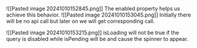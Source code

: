![[Pasted image 20241010152845.png]]
The enabled property helps us achieve this behavior.
![[Pasted image 20241010153045.png]]
Initially there will be no api call but later on we will get corresponding call.

![[Pasted image 20241010153215.png]]
isLoading will not be true if the query is disabled while isPending will be and cause the spinner to appear.